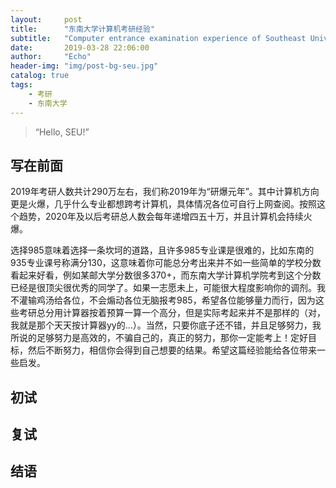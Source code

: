 ```yaml
---
layout:     post
title:      "东南大学计算机考研经验"
subtitle:   "Computer entrance examination experience of Southeast University"
date:       2019-03-28 22:06:00
author:     "Echo"
header-img: "img/post-bg-seu.jpg"
catalog: true
tags:
    - 考研
    - 东南大学
---
```


> “Hello, SEU!”

## 写在前面

2019年考研人数共计290万左右，我们称2019年为“研爆元年”。其中计算机方向更是火爆，几乎什么专业都想跨考计算机，具体情况各位可自行上网查阅。按照这个趋势，2020年及以后考研总人数会每年递增四五十万，并且计算机会持续火爆。

选择985意味着选择一条坎坷的道路，且许多985专业课是很难的，比如东南的935专业课号称满分130，这意味着你可能总分考出来并不如一些简单的学校分数看起来好看，例如某邮大学分数很多370+，而东南大学计算机学院考到这个分数已经是很顶尖很优秀的同学了。如果一志愿未上，可能很大程度影响你的调剂。我不灌输鸡汤给各位，不会煽动各位无脑报考985，希望各位能够量力而行，因为这些考研总分用计算器按着预算一算一个高分，但是实际考起来并不是那样的（对，我就是那个天天按计算器yy的…）。当然，只要你底子还不错，并且足够努力，我所说的足够努力是高效的，不骗自己的，真正的努力，那你一定能考上！定好目标，然后不断努力，相信你会得到自己想要的结果。希望这篇经验能给各位带来一些启发。

## 初试

## 复试

## 结语



